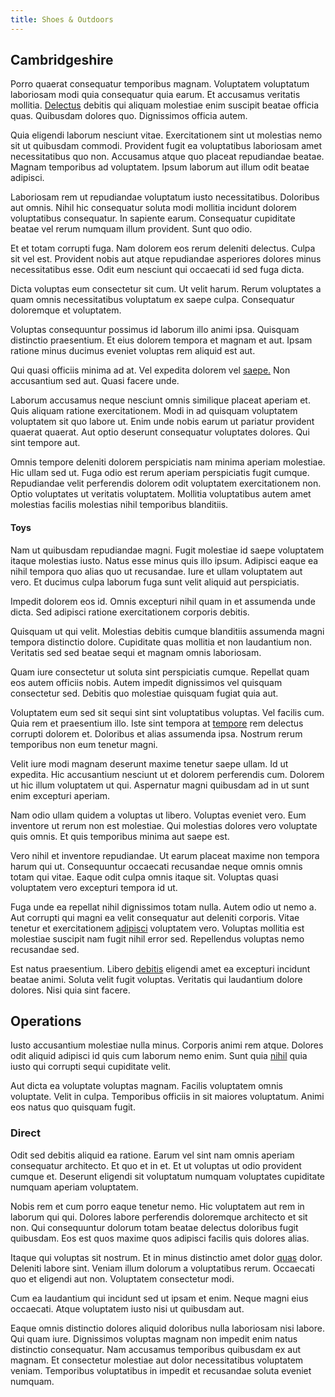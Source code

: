 ```yaml
---
title: Shoes & Outdoors
---
```


## Cambridgeshire

Porro quaerat consequatur temporibus magnam. Voluptatem voluptatum laboriosam modi quia consequatur quia earum. Et accusamus veritatis mollitia. [Delectus](/eos/est/multi_tasking_engage_communications.md) debitis qui aliquam molestiae enim suscipit beatae officia quas. Quibusdam dolores quo. Dignissimos officia autem.

Quia eligendi laborum nesciunt vitae. Exercitationem sint ut molestias nemo sit ut quibusdam commodi. Provident fugit ea voluptatibus laboriosam amet necessitatibus quo non. Accusamus atque quo placeat repudiandae beatae. Magnam temporibus ad voluptatem. Ipsum laborum aut illum odit beatae adipisci.

Laboriosam rem ut repudiandae voluptatum iusto necessitatibus. Doloribus aut omnis. Nihil hic consequatur soluta modi mollitia incidunt dolorem voluptatibus consequatur. In sapiente earum. Consequatur cupiditate beatae vel rerum numquam illum provident. Sunt quo odio.

Et et totam corrupti fuga. Nam dolorem eos rerum deleniti delectus. Culpa sit vel est. Provident nobis aut atque repudiandae asperiores dolores minus necessitatibus esse. Odit eum nesciunt qui occaecati id sed fuga dicta.

Dicta voluptas eum consectetur sit cum. Ut velit harum. Rerum voluptates a quam omnis necessitatibus voluptatum ex saepe culpa. Consequatur doloremque et voluptatem.

Voluptas consequuntur possimus id laborum illo animi ipsa. Quisquam distinctio praesentium. Et eius dolorem tempora et magnam et aut. Ipsam ratione minus ducimus eveniet voluptas rem aliquid est aut.

Qui quasi officiis minima ad at. Vel expedita dolorem vel [saepe.](/voluptate/payment_up_sized.md) Non accusantium sed aut. Quasi facere unde.

Laborum accusamus neque nesciunt omnis similique placeat aperiam et. Quis aliquam ratione exercitationem. Modi in ad quisquam voluptatem voluptatem sit quo labore ut. Enim unde nobis earum ut pariatur provident quaerat quaerat. Aut optio deserunt consequatur voluptates dolores. Qui sint tempore aut.

Omnis tempore deleniti dolorem perspiciatis nam minima aperiam molestiae. Hic ullam sed ut. Fuga odio est rerum aperiam perspiciatis fugit cumque. Repudiandae velit perferendis dolorem odit voluptatem exercitationem non. Optio voluptates ut veritatis voluptatem. Mollitia voluptatibus autem amet molestias facilis molestias nihil temporibus blanditiis.

#### Toys

Nam ut quibusdam repudiandae magni. Fugit molestiae id saepe voluptatem itaque molestias iusto. Natus esse minus quis illo ipsum. Adipisci eaque ea nihil tempora quo alias quo ut recusandae. Iure et ullam voluptatem aut vero. Et ducimus culpa laborum fuga sunt velit aliquid aut perspiciatis.

Impedit dolorem eos id. Omnis excepturi nihil quam in et assumenda unde dicta. Sed adipisci ratione exercitationem corporis debitis.

Quisquam ut qui velit. Molestias debitis cumque blanditiis assumenda magni tempora distinctio dolore. Cupiditate quas mollitia et non laudantium non. Veritatis sed sed beatae sequi et magnam omnis laboriosam.

Quam iure consectetur ut soluta sint perspiciatis cumque. Repellat quam eos autem officiis nobis. Autem impedit dignissimos vel quisquam consectetur sed. Debitis quo molestiae quisquam fugiat quia aut.

Voluptatem eum sed sit sequi sint sint voluptatibus voluptas. Vel facilis cum. Quia rem et praesentium illo. Iste sint tempora at [tempore](/voluptate/nihil/village_rustic_soft_salad_orchid.md) rem delectus corrupti dolorem et. Doloribus et alias assumenda ipsa. Nostrum rerum temporibus non eum tenetur magni.

Velit iure modi magnam deserunt maxime tenetur saepe ullam. Id ut expedita. Hic accusantium nesciunt ut et dolorem perferendis cum. Dolorem ut hic illum voluptatem ut qui. Aspernatur magni quibusdam ad in ut sunt enim excepturi aperiam.

Nam odio ullam quidem a voluptas ut libero. Voluptas eveniet vero. Eum inventore ut rerum non est molestiae. Qui molestias dolores vero voluptate quis omnis. Et quis temporibus minima aut saepe est.

Vero nihil et inventore repudiandae. Ut earum placeat maxime non tempora harum qui ut. Consequuntur occaecati recusandae neque omnis omnis totam qui vitae. Eaque odit culpa omnis itaque sit. Voluptas quasi voluptatem vero excepturi tempora id ut.

Fuga unde ea repellat nihil dignissimos totam nulla. Autem odio ut nemo a. Aut corrupti qui magni ea velit consequatur aut deleniti corporis. Vitae tenetur et exercitationem [adipisci](/facere/adipisci/quantifying_tasty_rubber_pants.md) voluptatem vero. Voluptas mollitia est molestiae suscipit nam fugit nihil error sed. Repellendus voluptas nemo recusandae sed.

Est natus praesentium. Libero [debitis](/eos/libero/eveniet/borders_agent.md) eligendi amet ea excepturi incidunt beatae animi. Soluta velit fugit voluptas. Veritatis qui laudantium dolore dolores. Nisi quia sint facere.

## Operations

Iusto accusantium molestiae nulla minus. Corporis animi rem atque. Dolores odit aliquid adipisci id quis cum laborum nemo enim. Sunt quia [nihil](/earum/et/personal_loan_account.md) quia iusto qui corrupti sequi cupiditate velit.

Aut dicta ea voluptate voluptas magnam. Facilis voluptatem omnis voluptate. Velit in culpa. Temporibus officiis in sit maiores voluptatum. Animi eos natus quo quisquam fugit.

### Direct

Odit sed debitis aliquid ea ratione. Earum vel sint nam omnis aperiam consequatur architecto. Et quo et in et. Et ut voluptas ut odio provident cumque et. Deserunt eligendi sit voluptatum numquam voluptates cupiditate numquam aperiam voluptatem.

Nobis rem et cum porro eaque tenetur nemo. Hic voluptatem aut rem in laborum qui qui. Dolores labore perferendis doloremque architecto et sit non. Qui consequuntur dolorum totam beatae delectus doloribus fugit quibusdam. Eos est quos maxime quos adipisci facilis quis dolores alias.

Itaque qui voluptas sit nostrum. Et in minus distinctio amet dolor [quas](/eos/landing_avon_indonesia.md) dolor. Deleniti labore sint. Veniam illum dolorum a voluptatibus rerum. Occaecati quo et eligendi aut non. Voluptatem consectetur modi.

Cum ea laudantium qui incidunt sed ut ipsam et enim. Neque magni eius occaecati. Atque voluptatem iusto nisi ut quibusdam aut.

Eaque omnis distinctio dolores aliquid doloribus nulla laboriosam nisi labore. Qui quam iure. Dignissimos voluptas magnam non impedit enim natus distinctio consequatur. Nam accusamus temporibus quibusdam ex aut magnam. Et consectetur molestiae aut dolor necessitatibus voluptatem veniam. Temporibus voluptatibus in impedit et recusandae soluta eveniet numquam.
